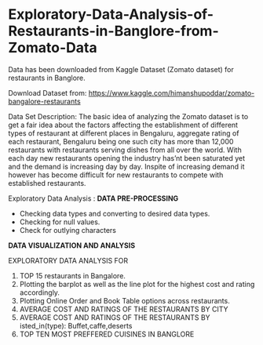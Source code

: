 # Exploratory-Data-Analysis-of-Restaurants-in-Banglore-from-Zomato-Data

Data has been downloaded from Kaggle Dataset (Zomato dataset) for restaurants in Banglore. 

Download Dataset from: https://www.kaggle.com/himanshupoddar/zomato-bangalore-restaurants

Data Set Description:
The basic idea of analyzing the Zomato dataset is to get a fair idea about the factors affecting the establishment of different types of restaurant at different places in Bengaluru, aggregate rating of each restaurant, Bengaluru being one such city has more than 12,000 restaurants with restaurants serving dishes from all over the world. With each day new restaurants opening the industry has’nt been saturated yet and the demand is increasing day by day. Inspite of increasing demand it however has become difficult for new restaurants to compete with established restaurants. 


Exploratory Data Analysis :
**DATA PRE-PROCESSING**
* Checking data types and converting to desired data types.
* Checking for null values.
* Check for outlying characters

**DATA VISUALIZATION AND ANALYSIS**

EXPLORATORY DATA ANALYSIS FOR
1. TOP 15 restaurants in Bangalore.
2. Plotting the barplot as well as the line plot for the highest cost and rating accordingly.
3. Plotting Online Order and Book Table options across restaurants.
4. AVERAGE COST AND RATINGS OF THE RESTAURANTS BY CITY
5. AVERAGE COST AND RATINGS OF THE RESTAURANTS BY isted_in(type): Buffet,caffe,deserts[](http://)
6. TOP TEN MOST PREFFERED CUISINES IN BANGLORE
